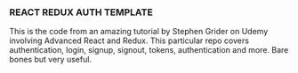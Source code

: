 ### REACT REDUX AUTH TEMPLATE
This is the code from an amazing tutorial by Stephen Grider on Udemy involving Advanced React and Redux. This particular repo covers authentication, login, signup, signout, tokens, authentication and more. Bare bones but very useful.
